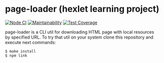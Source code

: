 # page-loader (hexlet learning project)

[![Node CI](https://github.com/valeriySeregin/backend-project-lvl3/workflows/Node%20CI/badge.svg)](https://github.com/valeriySeregin/backend-project-lvl3/actions)
[![Maintainability](https://api.codeclimate.com/v1/badges/9f4a36733273a3500b9a/maintainability)](https://codeclimate.com/github/valeriySeregin/backend-project-lvl3/maintainability)
[![Test Coverage](https://api.codeclimate.com/v1/badges/9f4a36733273a3500b9a/test_coverage)](https://codeclimate.com/github/valeriySeregin/backend-project-lvl3/test_coverage)

page-loader is a CLI util for downloading HTML page with local resources by specified URL. To try that util on your system clone this repository and execute next commands:
```
$ make install
$ npm link
```
